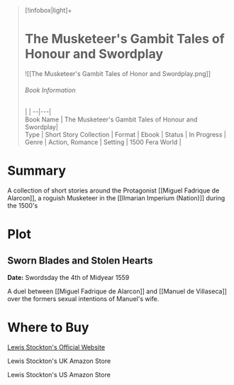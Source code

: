 > [!infobox|light]+  
> # The Musketeer's Gambit Tales of Honour and Swordplay    
> ![[The Musketeer's Gambit Tales of Honor and Swordplay.png]]
> ###### Book Information
>  |   |
> --|---|  
> Book Name | The Musketeer's Gambit Tales of Honour and Swordplay|  
> Type | Short Story Collection |
> Format | Ebook | 
> Status | In Progress | 
> Genre | Action, Romance | 
> Setting | 1500 Fera World | 

# Summary
A collection of short stories around the Protagonist [[Miguel Fadrique de Alarcon]], a roguish Musketeer in the [[Ilmarian Imperium (Nation)]] during the 1500's
# Plot
## Sworn Blades and Stolen Hearts
**Date:** Swordsday the 4th of Midyear 1559

A duel between [[Miguel Fadrique de Alarcon]] and [[Manuel de Villaseca]] over the formers sexual intentions of Manuel's wife.

# Where to Buy

[Lewis Stockton's Official Website](https://www.lewisstockton.com/store)

Lewis Stockton's UK Amazon Store

Lewis Stockton's US Amazon Store